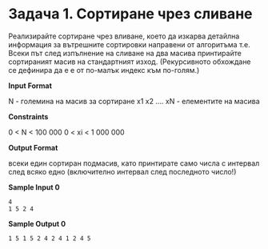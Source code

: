 # Задача 1. Сортиране чрез сливане

Реализирайте сортиране чрез вливане, което да изкарва детайлна информация за вътрешните сортировки направени от алгоритъма т.е. Всеки път след изпълнение на сливане на два масива принтирайте сортираният масив на стандартният изход. (Рекурсивното обхождане се дефинира да е е от по-малък индекс към по-голям.)

**Input Format**

N - големина на масив за сортиране x1 x2 …. xN - елементите на масива

**Constraints**

0 < N < 100 000 0 < xi < 1 000 000

**Output Format**

всеки един сортиран подмасив, като принтирате само числа с интервал след всяко едно (включително интервал след последното число!)

**Sample Input 0**
```
4
1 5 2 4
```

**Sample Output 0**
```
1 5 1 5 2 4 2 4 1 2 4 5
```

